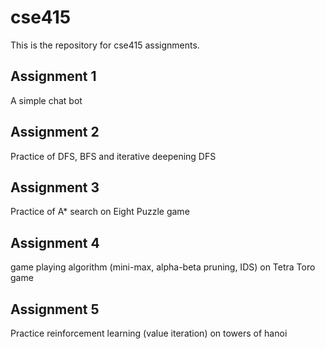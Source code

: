 cse415
===
This is the repository for cse415 assignments.

Assignment 1
---
A simple chat bot

Assignment 2
---
Practice of DFS, BFS and iterative deepening DFS

Assignment 3
---
Practice of A* search on Eight Puzzle game

Assignment 4
---
game playing algorithm (mini-max, alpha-beta pruning, IDS) on Tetra Toro game

Assignment 5
---
Practice reinforcement learning (value iteration) on towers of hanoi

